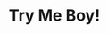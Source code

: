 --- 
title: "Try Me Boy!"
publishdate: "2019-2-2T16:48:46+02:00"
src: "https://365manga.net/manga/try-me-boy"
image: "https://data.365manga.net/images/thumbnails/30662-try-me-boy.jpg"
description: " A collection of cute shoujo stories. Story 1 - Try Me Boy!: Sasaki Kaoru helps for school festival. Then Sasaki(male) walks in. People always tease Kaoru and Sasaki because they have the same last name. They also make fun of them because if they marry, they wouldn't need to change their last name. 'no way i'd fall for her' Sasaki says. But the truth is, Kaoru…"
---